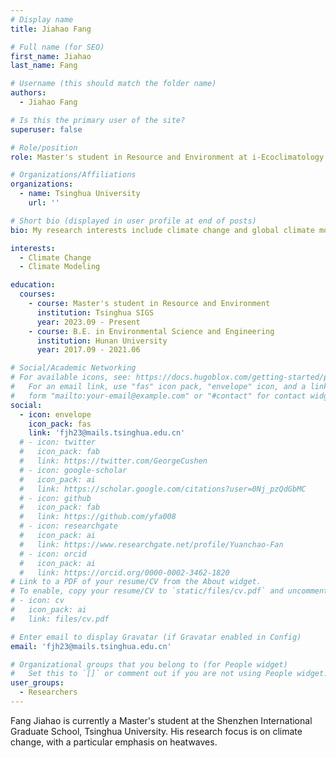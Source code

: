 ```yaml
---
# Display name
title: Jiahao Fang

# Full name (for SEO)
first_name: Jiahao
last_name: Fang

# Username (this should match the folder name)
authors:
  - Jiahao Fang

# Is this the primary user of the site?
superuser: false

# Role/position
role: Master's student in Resource and Environment at i-Ecoclimatology Lab

# Organizations/Affiliations
organizations:
  - name: Tsinghua University
    url: ''

# Short bio (displayed in user profile at end of posts)
bio: My research interests include climate change and global climate modeling.

interests:
  - Climate Change
  - Climate Modeling

education:
  courses:
    - course: Master's student in Resource and Environment
      institution: Tsinghua SIGS
      year: 2023.09 - Present
    - course: B.E. in Environmental Science and Engineering
      institution: Hunan University
      year: 2017.09 - 2021.06

# Social/Academic Networking
# For available icons, see: https://docs.hugoblox.com/getting-started/page-builder/#icons
#   For an email link, use "fas" icon pack, "envelope" icon, and a link in the
#   form "mailto:your-email@example.com" or "#contact" for contact widget.
social:
  - icon: envelope
    icon_pack: fas
    link: 'fjh23@mails.tsinghua.edu.cn'
  # - icon: twitter
  #   icon_pack: fab
  #   link: https://twitter.com/GeorgeCushen
  # - icon: google-scholar
  #   icon_pack: ai
  #   link: https://scholar.google.com/citations?user=0Nj_pzQdGbMC
  # - icon: github
  #   icon_pack: fab
  #   link: https://github.com/yfa008
  # - icon: researchgate
  #   icon_pack: ai
  #   link: https://www.researchgate.net/profile/Yuanchao-Fan
  # - icon: orcid
  #   icon_pack: ai
  #   link: https://orcid.org/0000-0002-3462-1820
# Link to a PDF of your resume/CV from the About widget.
# To enable, copy your resume/CV to `static/files/cv.pdf` and uncomment the lines below.
# - icon: cv
#   icon_pack: ai
#   link: files/cv.pdf

# Enter email to display Gravatar (if Gravatar enabled in Config)
email: 'fjh23@mails.tsinghua.edu.cn'

# Organizational groups that you belong to (for People widget)
#   Set this to `[]` or comment out if you are not using People widget.
user_groups:
  - Researchers
---
```


Fang Jiahao is currently a Master's student at the Shenzhen International Graduate School, Tsinghua University. His research focus is on climate change, with a particular emphasis on heatwaves.
